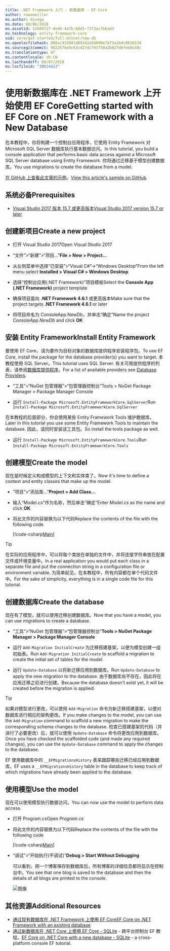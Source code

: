 ```yaml
---
title: .NET Framework 入门 - 新数据库 - EF Core
author: rowanmiller
ms.author: divega
ms.date: 08/06/2018
ms.assetid: 52b69727-ded9-4a7b-b8d5-73f3acfbbad3
ms.technology: entity-framework-core
uid: core/get-started/full-dotnet/new-db
ms.openlocfilehash: 088ac915041489242eb8090e7bf3a2bdc8036534
ms.sourcegitcommit: 902257be9c63c427dc793750a2b827d6feb8e38c
ms.translationtype: HT
ms.contentlocale: zh-CN
ms.lasthandoff: 08/07/2018
ms.locfileid: "39614423"
---
```

# <a name="getting-started-with-ef-core-on-net-framework-with-a-new-database"></a><span data-ttu-id="66b92-102">使用新数据库在 .NET Framework 上开始使用 EF Core</span><span class="sxs-lookup"><span data-stu-id="66b92-102">Getting started with EF Core on .NET Framework with a New Database</span></span>

<span data-ttu-id="66b92-103">在本教程中，你将构建一个控制台应用程序，它使用 Entity Framework 对 Microsoft SQL Server 数据库执行基本数据访问。</span><span class="sxs-lookup"><span data-stu-id="66b92-103">In this tutorial, you build a console application that performs basic data access against a Microsoft SQL Server database using Entity Framework.</span></span> <span data-ttu-id="66b92-104">你将通过迁移基于模型创建数据库。</span><span class="sxs-lookup"><span data-stu-id="66b92-104">You use migrations to create the database from a model.</span></span>

<span data-ttu-id="66b92-105">[在 GitHub 上查看此文章的示例](https://github.com/aspnet/EntityFramework.Docs/tree/master/samples/core/GetStarted/FullNet/ConsoleApp.NewDb)。</span><span class="sxs-lookup"><span data-stu-id="66b92-105">[View this article's sample on GitHub](https://github.com/aspnet/EntityFramework.Docs/tree/master/samples/core/GetStarted/FullNet/ConsoleApp.NewDb).</span></span>

## <a name="prerequisites"></a><span data-ttu-id="66b92-106">系统必备</span><span class="sxs-lookup"><span data-stu-id="66b92-106">Prerequisites</span></span>

* [<span data-ttu-id="66b92-107">Visual Studio 2017 版本 15.7 或更高版本</span><span class="sxs-lookup"><span data-stu-id="66b92-107">Visual Studio 2017 version 15.7 or later</span></span>](https://www.visualstudio.com/downloads/)

## <a name="create-a-new-project"></a><span data-ttu-id="66b92-108">创建新项目</span><span class="sxs-lookup"><span data-stu-id="66b92-108">Create a new project</span></span>

* <span data-ttu-id="66b92-109">打开 Visual Studio 2017</span><span class="sxs-lookup"><span data-stu-id="66b92-109">Open Visual Studio 2017</span></span>

* <span data-ttu-id="66b92-110">“文件”>“新建”>“项目...”</span><span class="sxs-lookup"><span data-stu-id="66b92-110">**File > New > Project...**</span></span>

* <span data-ttu-id="66b92-111">从左侧菜单中选择“已安装”>“Visual C#”->“Windows Desktop”</span><span class="sxs-lookup"><span data-stu-id="66b92-111">From the left menu select **Installed > Visual C# > Windows Desktop**</span></span>

* <span data-ttu-id="66b92-112">选择“控制台应用(.NET Framework)”项目模板</span><span class="sxs-lookup"><span data-stu-id="66b92-112">Select the **Console App (.NET Framework)** project template</span></span>

* <span data-ttu-id="66b92-113">确保项目面向 **.NET Framework 4.6.1** 或更高版本</span><span class="sxs-lookup"><span data-stu-id="66b92-113">Make sure that the project targets **.NET Framework 4.6.1** or later</span></span>

* <span data-ttu-id="66b92-114">将项目命名为 ConsoleApp.NewDb，并单击“确定”</span><span class="sxs-lookup"><span data-stu-id="66b92-114">Name the project *ConsoleApp.NewDb* and click **OK**</span></span>

## <a name="install-entity-framework"></a><span data-ttu-id="66b92-115">安装 Entity Framework</span><span class="sxs-lookup"><span data-stu-id="66b92-115">Install Entity Framework</span></span>

<span data-ttu-id="66b92-116">要使用 EF Core，请为要作为目标对象的数据库提供程序安装程序包。</span><span class="sxs-lookup"><span data-stu-id="66b92-116">To use EF Core, install the package for the database provider(s) you want to target.</span></span> <span data-ttu-id="66b92-117">本教程使用 SQL Server。</span><span class="sxs-lookup"><span data-stu-id="66b92-117">This tutorial uses SQL Server.</span></span> <span data-ttu-id="66b92-118">有关可用提供程序的列表，请参阅[数据库提供程序](../../providers/index.md)。</span><span class="sxs-lookup"><span data-stu-id="66b92-118">For a list of available providers see [Database Providers](../../providers/index.md).</span></span>

* <span data-ttu-id="66b92-119">“工具”>“NuGet 包管理器”>“包管理器控制台”</span><span class="sxs-lookup"><span data-stu-id="66b92-119">Tools > NuGet Package Manager > Package Manager Console</span></span>

* <span data-ttu-id="66b92-120">运行 `Install-Package Microsoft.EntityFrameworkCore.SqlServer`</span><span class="sxs-lookup"><span data-stu-id="66b92-120">Run `Install-Package Microsoft.EntityFrameworkCore.SqlServer`</span></span>

<span data-ttu-id="66b92-121">在本教程的后面部分，你会使用某些 Entity Framework Tools 维护数据库。</span><span class="sxs-lookup"><span data-stu-id="66b92-121">Later in this tutorial you use some Entity Framework Tools to maintain the database.</span></span> <span data-ttu-id="66b92-122">因此，请同时安装该工具包。</span><span class="sxs-lookup"><span data-stu-id="66b92-122">So install the tools package as well.</span></span>

* <span data-ttu-id="66b92-123">运行 `Install-Package Microsoft.EntityFrameworkCore.Tools`</span><span class="sxs-lookup"><span data-stu-id="66b92-123">Run `Install-Package Microsoft.EntityFrameworkCore.Tools`</span></span>

## <a name="create-the-model"></a><span data-ttu-id="66b92-124">创建模型</span><span class="sxs-lookup"><span data-stu-id="66b92-124">Create the model</span></span>

<span data-ttu-id="66b92-125">现在是时候定义构成模型的上下文和实体类了。</span><span class="sxs-lookup"><span data-stu-id="66b92-125">Now it's time to define a context and entity classes that make up the model.</span></span>

* <span data-ttu-id="66b92-126">“项目”>“添加类...”</span><span class="sxs-lookup"><span data-stu-id="66b92-126">**Project > Add Class...**</span></span>

* <span data-ttu-id="66b92-127">输入“Model.cs”作为名称，然后单击“确定”</span><span class="sxs-lookup"><span data-stu-id="66b92-127">Enter *Model.cs* as the name and click **OK**</span></span>

* <span data-ttu-id="66b92-128">将此文件的内容替换为以下代码</span><span class="sxs-lookup"><span data-stu-id="66b92-128">Replace the contents of the file with the following code</span></span>

  [!code-csharp[Main](../../../../samples/core/GetStarted/FullNet/ConsoleApp.NewDb/Model.cs)] 

> [!TIP]  
> <span data-ttu-id="66b92-129">在实际的应用程序中，可以将每个类放在单独的文件中，并将连接字符串放在配置文件或环境变量中。</span><span class="sxs-lookup"><span data-stu-id="66b92-129">In a real application you would put each class in a separate file and put the connection string in a configuration file or environment variable.</span></span> <span data-ttu-id="66b92-130">为简单起见，在本教程中，所有内容都在单个代码文件中。</span><span class="sxs-lookup"><span data-stu-id="66b92-130">For the sake of simplicity, everything is in a single code file for this tutorial.</span></span>

## <a name="create-the-database"></a><span data-ttu-id="66b92-131">创建数据库</span><span class="sxs-lookup"><span data-stu-id="66b92-131">Create the database</span></span>

<span data-ttu-id="66b92-132">现在有了模型，就可以使用迁移创建数据库。</span><span class="sxs-lookup"><span data-stu-id="66b92-132">Now that you have a model, you can use migrations to create a database.</span></span>

* <span data-ttu-id="66b92-133">“工具”>“NuGet 包管理器”>“包管理器控制台”</span><span class="sxs-lookup"><span data-stu-id="66b92-133">**Tools > NuGet Package Manager > Package Manager Console**</span></span>

* <span data-ttu-id="66b92-134">运行 `Add-Migration InitialCreate` 为迁移搭建基架，以便为模型创建一组初始表。</span><span class="sxs-lookup"><span data-stu-id="66b92-134">Run `Add-Migration InitialCreate` to scaffold a migration to create the initial set of tables for the model.</span></span>

* <span data-ttu-id="66b92-135">运行 `Update-Database` 以将新迁移应用到数据库。</span><span class="sxs-lookup"><span data-stu-id="66b92-135">Run `Update-Database` to apply the new migration to the database.</span></span> <span data-ttu-id="66b92-136">由于数据库尚不存在，因此将在应用迁移之前进行创建。</span><span class="sxs-lookup"><span data-stu-id="66b92-136">Because the database doesn't exist yet, it will be created before the migration is applied.</span></span>

> [!TIP]  
> <span data-ttu-id="66b92-137">如果对模型进行更改，可以使用 `Add-Migration` 命令为新迁移搭建基架，以便对数据库进行相应的架构更改。</span><span class="sxs-lookup"><span data-stu-id="66b92-137">If you make changes to the model, you can use the `Add-Migration` command to scaffold a new migration to make the corresponding schema changes to the database.</span></span> <span data-ttu-id="66b92-138">检查已搭建基架的代码（并进行了必要更改）后，就可以使用 `Update-Database` 命令将更改应用到数据库。</span><span class="sxs-lookup"><span data-stu-id="66b92-138">Once you have checked the scaffolded code (and made any required changes), you can use the `Update-Database` command to apply the changes to the database.</span></span>
>
> <span data-ttu-id="66b92-139">EF 使用数据库中的 `__EFMigrationsHistory` 表来跟踪哪些迁移已经应用到数据库。</span><span class="sxs-lookup"><span data-stu-id="66b92-139">EF uses a `__EFMigrationsHistory` table in the database to keep track of which migrations have already been applied to the database.</span></span>

## <a name="use-the-model"></a><span data-ttu-id="66b92-140">使用模型</span><span class="sxs-lookup"><span data-stu-id="66b92-140">Use the model</span></span>

<span data-ttu-id="66b92-141">现在可以使用模型执行数据访问。</span><span class="sxs-lookup"><span data-stu-id="66b92-141">You can now use the model to perform data access.</span></span>

* <span data-ttu-id="66b92-142">打开 Program.cs</span><span class="sxs-lookup"><span data-stu-id="66b92-142">Open *Program.cs*</span></span>

* <span data-ttu-id="66b92-143">将此文件的内容替换为以下代码</span><span class="sxs-lookup"><span data-stu-id="66b92-143">Replace the contents of the file with the following code</span></span>

  [!code-csharp[Main](../../../../samples/core/GetStarted/FullNet/ConsoleApp.NewDb/Program.cs)]

* <span data-ttu-id="66b92-144">“调试”>“开始执行(不调试)”</span><span class="sxs-lookup"><span data-stu-id="66b92-144">**Debug > Start Without Debugging**</span></span>

  <span data-ttu-id="66b92-145">可以看到，把一个博客保存到数据库后，所有博客的详细信息都将显示在控制台中。</span><span class="sxs-lookup"><span data-stu-id="66b92-145">You see that one blog is saved to the database and then the details of all blogs are printed to the console.</span></span>

  ![图像](_static/output-new-db.png)

## <a name="additional-resources"></a><span data-ttu-id="66b92-147">其他资源</span><span class="sxs-lookup"><span data-stu-id="66b92-147">Additional Resources</span></span>

* [<span data-ttu-id="66b92-148">通过现有数据库在 .NET Framework 上使用 EF Core</span><span class="sxs-lookup"><span data-stu-id="66b92-148">EF Core on .NET Framework with an existing database</span></span>](xref:core/get-started/full-dotnet/existing-db)
* <span data-ttu-id="66b92-149">[通过新数据库在 .NET Core 上使用 EF Core - SQLite](xref:core/get-started/netcore/new-db-sqlite) - 跨平台控制台 EF 教程。</span><span class="sxs-lookup"><span data-stu-id="66b92-149">[EF Core on .NET Core with a new database - SQLite](xref:core/get-started/netcore/new-db-sqlite) -  a cross-platform console EF tutorial.</span></span>
